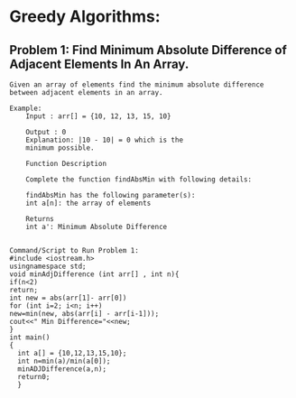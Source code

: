 # Greedy Algorithms:

## Problem 1: Find Minimum Absolute Difference of Adjacent Elements In An Array.

    Given an array of elements find the minimum absolute difference
    between adjacent elements in an array.

    Example:
        Input : arr[] = {10, 12, 13, 15, 10}

        Output : 0
        Explanation: |10 - 10| = 0 which is the
        minimum possible.

        Function Description

        Complete the function findAbsMin with following details:

        findAbsMin has the following parameter(s):
        int a[n]: the array of elements

        Returns
        int a': Minimum Absolute Difference


    Command/Script to Run Problem 1:
    #include <iostream.h>
    usingnamespace std;
    void minAdjDifference (int arr[] , int n){
    if(n<2)
    return;
    int new = abs(arr[1]- arr[0])
    for (int i=2; i<n; i++)
    new=min(new, abs(arr[i] - arr[i-1]));
    cout<<" Min Difference="<<new;
    }
    int main()
    {
      int a[] = {10,12,13,15,10};
      int n=min(a)/min(a[0]);
      minADJDifference(a,n);
      return0;
      }
      

